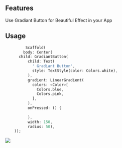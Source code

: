 <!--
This README describes the package. If you publish this package to pub.dev,
this README's contents appear on the landing page for your package.

For information about how to write a good package README, see the guide for
[writing package pages](https://dart.dev/guides/libraries/writing-package-pages).

For general information about developing packages, see the Dart guide for
[creating packages](https://dart.dev/guides/libraries/create-library-packages)
and the Flutter guide for
[developing packages and plugins](https://flutter.dev/developing-packages).
-->

## Features

Use Gradiant Button for Beautiful Effect in your App

## Usage

```dart
         Scaffold(
        body: Center(
      child: GradiantButton(
          child: Text(
            ' Gradiant Button',
            style: TextStyle(color: Colors.white),
          ),
          gradient: LinearGradient(
            colors: <Color>[
              Colors.blue,
              Colors.pink,
            ],
          ),
          onPressed: () {
            
          },
          width: 150,
          radius: 50),
    ));
```

<img src="https://user-images.githubusercontent.com/66877730/150187464-f4e0d46c-ea2c-41e4-889a-6dd65de954c5.png">
